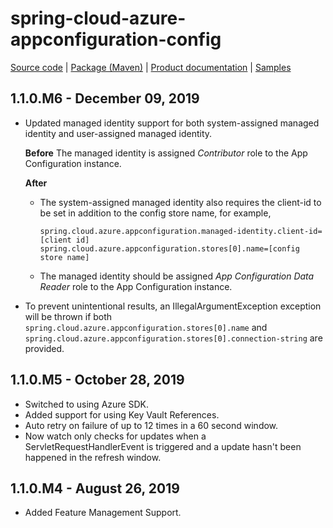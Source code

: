 # spring-cloud-azure-appconfiguration-config

[Source code][source_code] | [Package (Maven)][package] | [Product documentation][docs] | [Samples][samples]

## 1.1.0.M6 - December 09, 2019

* Updated managed identity support for both system-assigned managed identity and user-assigned managed identity.

  **Before**
The managed identity is assigned *Contributor* role to the App Configuration instance.

  **After**

  * The system-assigned managed identity also requires the client-id to be set in addition to the config store name, for example,

    ```properties
    spring.cloud.azure.appconfiguration.managed-identity.client-id=[client id]
    spring.cloud.azure.appconfiguration.stores[0].name=[config store name]
    ```

  * The managed identity should be assigned *App Configuration Data Reader* role to the App Configuration instance.
* To prevent unintentional results, an IllegalArgumentException exception will be thrown if both `spring.cloud.azure.appconfiguration.stores[0].name` and `spring.cloud.azure.appconfiguration.stores[0].connection-string` are provided.

## 1.1.0.M5 - October 28, 2019

* Switched to using Azure SDK.
* Added support for using Key Vault References.
* Auto retry on failure of up to 12 times in a 60 second window.
* Now watch only checks for updates when a ServletRequestHandlerEvent is triggered and a update hasn't been happened in the refresh window.

## 1.1.0.M4 - August 26, 2019

* Added Feature Management Support.

<!-- LINKS -->
[docs]: https://docs.microsoft.com/azure/azure-app-configuration/quickstart-java-spring-app
[package]: https://mvnrepository.com/artifact/com.microsoft.azure/spring-cloud-azure-appconfiguration-config
[samples]: https://github.com/microsoft/spring-cloud-azure/tree/master/spring-cloud-azure-samples
[source_code]: https://github.com/microsoft/spring-cloud-azure/tree/master/spring-cloud-azure-appconfiguration-config
[token_credentials]: https://github.com/Azure/azure-sdk-for-java/blob/master/sdk/identity/azure-identity/README.md
